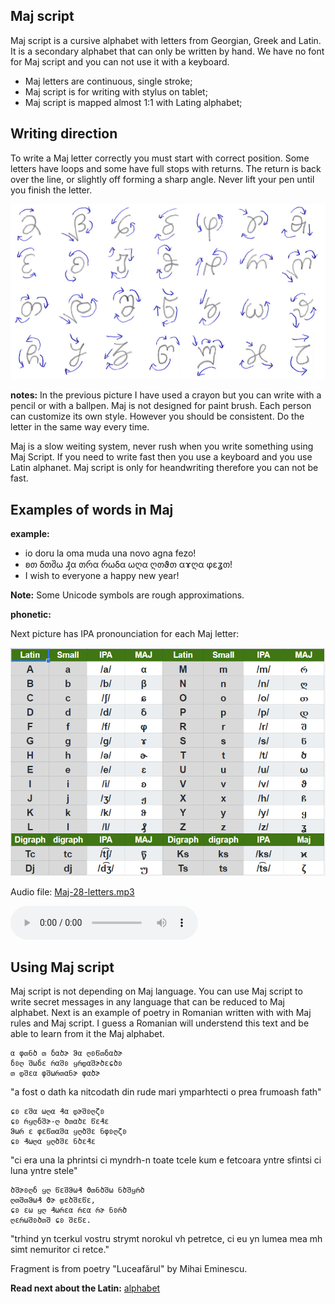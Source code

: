 ## Maj script

Maj script is a cursive alphabet with letters from Georgian, Greek and Latin. It is a secondary alphabet that can only be written by hand. We have no font for Maj script and you can not use it with a keyboard.

* Maj letters are continuous, single stroke;
* Maj script is for writing with stylus on tablet;
* Maj script is mapped almost 1:1 with Lating alphabet;

## Writing direction

To write a Maj letter correctly you must start with correct position. Some letters have loops and some have full stops with returns. The return is back over the line, or slightly off forming a sharp angle. Never lift your pen until you finish the letter.  

<img src="demo/Maj-script-28.png" alt="Maj Script" width="600"></img>

**notes:**
In the previous picture I have used a crayon but you can write with a pencil or with a ballpen. Maj is not designed for paint brush. Each person can customize its own style. However you should be consistent. Do the letter in the same way every time. 

Maj is a slow weiting system, never rush when you write something using Maj Script. If you need to write fast then you use a keyboard and you use Latin alphanet. Maj script is only for heandwriting therefore you can not be fast. 

## Examples of words in Maj

**example:**

* io doru la oma muda una novo agna fezo!
* ʚთ ẟთშω ₰α თრα რωẟα ωღα ღთϑთ αɤღα φɛʓთ!
* I wish to everyone a happy new year!

**Note:** Some Unicode symbols are rough approximations.


**phonetic:**

Next picture has IPA pronounciation for each Maj letter:

<img src="demo/maj-alphabet.png" alt="Maj Alphabet" width="600"></img>

Audio file: [Maj-28-letters.mp3](Maj-28-letters.mp3)

<audio controls preload="auto"> 
    <source src="Maj-alphabet-reform.mp3" />    
</audio>

## Using Maj script

Maj script is not depending on Maj language. You can use Maj script to write secret messages in any language that can be reduced to Maj alphabet. Next is an example of poetry in Romanian written with with Maj rules and Maj script. I guess a Romanian will understend this text and be able to learn from it the Maj alphabet.

```
α φთნծ თ ẟαծɚ ჵα ღʚწთẟαծɚ
ẟʚღ შωẟɛ რαშʚ ყრდαშɚծɛɕծʚ
თ დშɛα φშωრთαნɚ φαծɚ
```
"a fost o dath ka nitcodath
din rude mari ymparhtecti
o prea frumoash fath"

```
ɕʚ ɛშα ωღα ₰α დɚშʚღζʚ
ɕʚ რყღẟშɚ-ღ ծთαծɛ წɛ₰ɛ
ჵωრ ɛ φɛწთαშα ყღծშɛ ნφʚღζʚ
ɕʚ ₰ωღα ყღծშɛ ნծɛ₰ɛ
```
"ci era una la phrintsi
ci myndrh-n toate tcele
kum e fetcoara yntre sfintsi
ci luna yntre stele"

```
ծშɚʚღẟ ყღ წɛშჵω₰ ϑთნծშω ნծშყრծ
ღთშთჵω₰ ϑɚ დɛծშɛწɛ,
ɕʚ ɛω ყღ ₰ωრɛα რɛα რɚ ნʚრծ
ღɛრωშʚծთშ ɕʚ შɛწɛ.
```
"trhind yn tcerkul vostru strymt
norokul vh petretce,
ci eu yn lumea mea mh simt
nemuritor ci retce."

Fragment is from poetry "Luceafărul" by Mihai Eminescu.

**Read next about the Latin:** [alphabet](alphabet.md)
